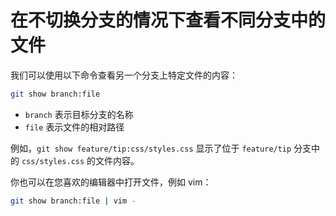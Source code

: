 # 在不切换分支的情况下查看不同分支中的文件

我们可以使用以下命令查看另一个分支上特定文件的内容：

```bash
git show branch:file
```

- `branch` 表示目标分支的名称
- `file` 表示文件的相对路径

例如，`git show feature/tip:css/styles.css` 显示了位于 `feature/tip` 分支中的 `css/styles.css` 的文件内容。

你也可以在您喜欢的编辑器中打开文件，例如 vim：

```bash
git show branch:file | vim -
```
